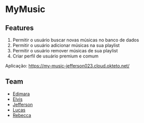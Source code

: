 # MyMusic

## Features
1. Permitir o usuário buscar novas músicas no banco de dados
2. Permitir o usuário adicionar músicas na sua playlist
3. Permitir o usuário remover músicas de sua playlist
4. Criar perfil de usuário premium e comum

Aplicação: https://my-music-jefferson023.cloud.okteto.net/

## Team
- [Edimara](https://github.com/edimaras)
- [Elvis](https://github.com/ebarbiericiandtier)
- [Jefferson](https://github.com/jeffrhudson)
- [Lucas](https://github.com/lucascruz77)
- [Rebecca](https://github.com/moraesrebecca)
